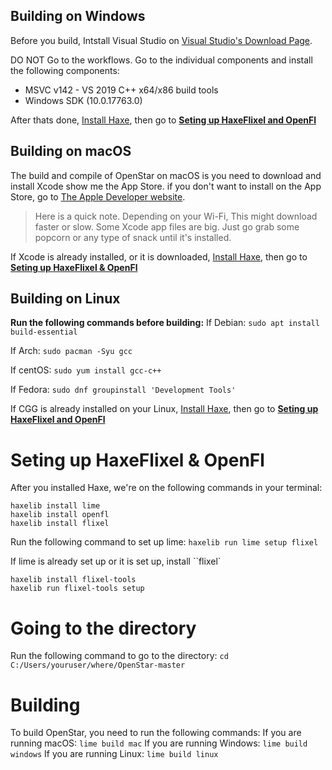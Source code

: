 


## Building on Windows
Before you build, Intstall Visual Studio on [Visual Studio's Download Page](https://visualstudio.microsoft.com/downloads/). 

DO NOT Go to the workflows. Go to the individual components and install the following components: 

- MSVC v142 - VS 2019 C++ x64/x86 build tools
- Windows SDK (10.0.17763.0)



After thats done, [Install Haxe](https://haxe.org/download/), then go to **[Seting up HaxeFlixel and OpenFl](#seting-up-haxeflixel--openfl)**

## Building on macOS
 The build and compile of OpenStar on macOS is you need to download and install Xcode show me the App Store. if you don't want to install on the App Store, go to [The Apple Developer website](https://developer.apple.com/xcode/). 
> Here is a quick note. Depending on your Wi-Fi, This might download faster or slow. Some Xcode app files are big. Just go grab some popcorn or any type of snack until it's installed.

If Xcode is already installed, or it is downloaded, [Install Haxe](https://haxe.org/download/), then go to **[Seting up HaxeFlixel & OpenFl](#set-up-haxeflixel--openfl)**

## Building on Linux
**Run the following commands before building:**
If Debian: ``sudo apt install build-essential``

If Arch: ``sudo pacman -Syu gcc``

If centOS: ``sudo yum install gcc-c++``

If Fedora: ``sudo dnf groupinstall 'Development Tools'``


If CGG is already installed on your Linux, [Install Haxe](https://haxe.org/download/), then go to **[Seting up HaxeFlixel and OpenFl](#seting-up-haxeflixel--openfl)**


# Seting up HaxeFlixel & OpenFl

After you installed Haxe, we're on the following commands in your terminal:

```
haxelib install lime
haxelib install openfl
haxelib install flixel
```
Run the following command to set up lime:
``haxelib run lime setup flixel``

If lime is already set up or it is set up, install ``flixel`
```
haxelib install flixel-tools
haxelib run flixel-tools setup
```
# Going to the directory
Run the following command to go to the directory:
``cd C:/Users/youruser/where/OpenStar-master``
# Building
To build OpenStar, you need to run the following commands: 
If you are running macOS: ``lime build mac``
If you are running Windows: ``lime build windows``
If you are running Linux: ``lime build linux``










